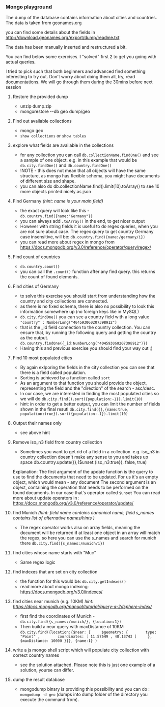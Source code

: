 ### Mongo playground

The dump of the database contains information about cities and countries.
The data is taken from geonames.org
 
 you can find some details about the fields in http://download.geonames.org/export/dump/readme.txt

 The data has been manually inserted and restructured a bit.

 You can find below some exercises. I "solved" first 2 to get you going with actual queries.

 I tried to pick such that both beginners and advanced find something interesting to try out. Don't worry about doing them all, try, read documentations. We will go through them during the 30mins before next session

1. Restore the provided dump
    * unzip dump.zip
    * mongorestore --db geo dump/geo
2. Find out available collections
    * mongo geo
    * `show collections` or `show tables`
3. explore what fields are available in the collections
    * for any collection you can call `db.collectionName.findOne()` and see a sample of one object. e.g. in this example that would be `db.city.findOne()` and `db.country.findOne()`
    * !NOTE - this does not mean that all objects will have the same structure, as mongo has flexible schema, you might have documents of different size and shape.
    * you can also do db.collectionName.find().limit(10).toArray() to see 10 more objects printed nicely as json
4. Find Germany *(hint: name is your main field)*
    * the exact query will look like this - `db.country.find({name:"Germany"})`
    * you can always add `.toArray()` in the end, to get nicer output
    * However with string fields it is useful to do regex queries, when you are not sure about case. The regex query to get country Germany case insensitive, will be:
        `db.country.find({name:/germany/i})`
    * you can read more about regex in mongo from https://docs.mongodb.org/v3.0/reference/operator/query/regex/
5. Find count of countries
    * `db.country.count()`
    * you can call the `.count()` function after any find query. this returns the count of found elements.
6. Find cities of Germany
    * to solve this exercise you should start from understanding how the country and city collections are connected.
    * as there is no fixed schema, there is also no possibility to look this information somewhere up (no foreign keys like in MySQL)
    * `db.city.findOne()` you can see a country field with a long value `"country" : NumberLong("404593060207398912")`
    * that is the _id field connection to the country collection. You can ensure that, by running the following query and getting the country as the output.
     `db.country.findOne({_id:NumberLong("404593060207398912")})`
    * Having this and previous exercise you should find your way out ;)
7. Find 10 most populated cities
    * By again exlporing the fields in the city collection you can see that there is a field called population.
    * Sorting is achieved by a function called `sort`
    * As an argument to that function you should provide the object, representing the field and the "direction" of the search - asc/desc.
    * In our case, we are interested in finding the most populated cities so we will do 
    `db.city.find().sort({population:-1}).limit(10)`
    * hint: in order to get a better output, you can limit the number of fields shown in the final resutl
    `db.city.find({},{name:true, population:true}).sort({population:-1}).limit(10)`
8. Output their names only
    * see above hint
9. Remove iso_n3 field from country collection
    * Sometimes you want to get rid of a field in a collection. e.g. iso_n3 in country collection doesn't make any sense to you and takes up space
    db.country.update({},{$unset:{iso_n3:true}}, false, true)

    Explanation: The first argument of the update function is the query to use to find the documents that need to be updated. For us it's an empty object, which would mean - any document
    The second argument is an object, containing the operation that needs to be performed on the found documents. In our case that's operator called `$unset`
    You can read more about update operators in : https://docs.mongodb.org/v3.0/reference/operator/update/
10. find Munich *(hint: field name contains canonical name, field s_names contains list of alternative names/hints )*
    * The regex operator works also on array fields, meaning the document will be returned if at least one object in an array will match the regex, so here you can use the s_names and search for munich there
    `db.city.find({s_names:/munich/i})`
11. find cities whose name starts with "Muc"
    * Same regex logic
12. find indexes that are set on city collection
    * the function for this would be:
    `db.city.getIndexes()`
    * read more about mongo indexing: https://docs.mongodb.org/v3.0/indexes/
13. find cities near munich (e.g. 10KM) *hint: https://docs.mongodb.org/manual/tutorial/query-a-2dsphere-index/*
    * first find the coordinates of Munich - 
    `db.city.find({s_names:/munich/}, {location:1})`
    * Then build a near query with maxDistance of 10KM
     `db.city.find({location:{$near: {     $geometry: {        type: "Point" ,        coordinates: [ 11.57549 , 48.13743 ]     },     $maxDistance: 10000 }}}, {name:1} )`
14. write a js mongo shell script which will populate city collection with correct country names 
    * see the solution attached. Please note this is just one example of a solution, yourse can differ.
15. dump the result database
    * mongodump binary is providing this possibility and you can do :
    `mongodump -d geo` (dumps into dump folder of the directory you execute the command from).
